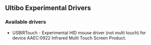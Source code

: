 ## Ultibo Experimental Drivers

### Available drivers

* USBIRTouch - Experimental HID mouse driver (not multi touch) for device AAEC:0922 Infrared Multi Touch Screen Product.

